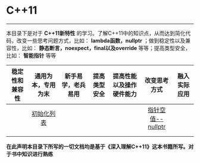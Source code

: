 # C++11

--------------------

本目录下是对于 **C++11新特性** 的学习。了解C++11中的知识点，从而达到简化代码，改变一些思考问题方式，比如： **lambda函数，nullptr** ；做到稳定性以及兼容性，比如： **静态断言，noexpect，final以及override** 等等；提高类型安全，比如： **智能指针** 等等

| 稳定性和兼容性 |                      通用为本，专用为末                      | 新手易学，老兵易用 | 提高类型安全 | 提高性能以及操作硬件能力 |                         改变思考方式                         | 融入实际应用 |
| :------------: | :----------------------------------------------------------: | :----------------: | :----------: | :----------------------: | :----------------------------------------------------------: | :----------: |
|                | [初始化列表](https://github.com/YKitty/Notes/blob/master/notes/C%2B%2B/C%2B%2B11/%E5%88%9D%E5%A7%8B%E5%8C%96%E5%88%97%E8%A1%A8.md ) |                    |              |                          | [指针空值--nullptr](https://github.com/YKitty/Notes/blob/master/notes/C%2B%2B/C%2B%2B11/nullptr%EF%BC%9A%E6%8C%87%E9%92%88%E7%A9%BA%E5%80%BC.md ) |              |
|                |                                                              |                    |              |                          |                                                              |              |
|                |                                                              |                    |              |                          |                                                              |              |

**在此声明本目录下所写的一切文档均是基于《深入理解C++11》这本书籍所写。对于书中知识进行熟练**



